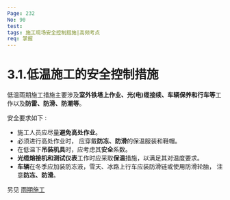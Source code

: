 ```yaml
---
Page: 232
No: 90
test: 
tags: 施工现场安全控制措施|高频考点
req: 掌握
---
```

# 3.1.低温施工的安全控制措施
低温雨期施工措施主要涉及**室外铁塔上作业、光(电)缆接续、车辆保养和行车等**工作以及**防雷、防滑、防潮等**。 

安全要求如下 :
- 施工人员应尽量**避免高处作业**。 
- 必须进行高处作业时， 应穿戴**防冻、防滑**的保温服装和鞋帽。 
- 在低温下**吊装机具**时，应考虑其**安全**系数。 
- **光缆熔接机和测试仪表**工作时应采取**保温**措施，以满足其对温度要求。 
- **车辆**在冬季应加装防冻液，雪天、冰路上行车应装防滑链或使用防滑轮胎， 注意**防冻、防滑**。

另见 [雨期施工](/no45)